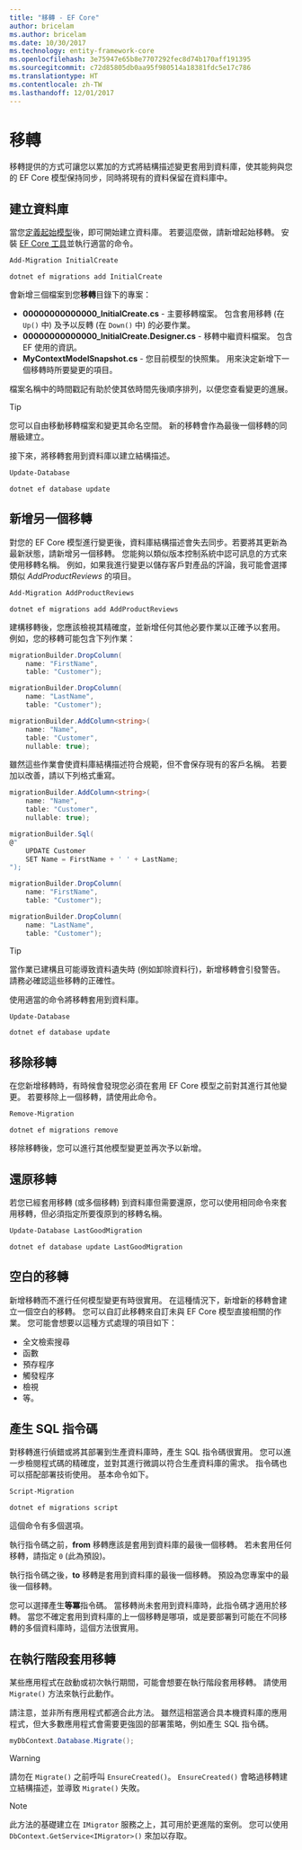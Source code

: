 ```yaml
---
title: "移轉 - EF Core"
author: bricelam
ms.author: bricelam
ms.date: 10/30/2017
ms.technology: entity-framework-core
ms.openlocfilehash: 3e75947e65b8e7707292fec8d74b170aff191395
ms.sourcegitcommit: c72d85805db0aa95f980514a18381fdc5e17c786
ms.translationtype: HT
ms.contentlocale: zh-TW
ms.lasthandoff: 12/01/2017
---
```

<a name="migrations"></a>移轉
==========
移轉提供的方式可讓您以累加的方式將結構描述變更套用到資料庫，使其能夠與您的 EF Core 模型保持同步，同時將現有的資料保留在資料庫中。

<a name="creating-the-database"></a>建立資料庫
---------------------
當您[定義起始模型][1]後，即可開始建立資料庫。 若要這麼做，請新增起始移轉。
安裝 [EF Core 工具][2]並執行適當的命令。

``` powershell
Add-Migration InitialCreate
```
``` Console
dotnet ef migrations add InitialCreate
```

會新增三個檔案到您**移轉**目錄下的專案：

* **00000000000000_InitialCreate.cs** - 主要移轉檔案。 包含套用移轉 (在 `Up()` 中) 及予以反轉 (在 `Down()` 中) 的必要作業。
* **00000000000000_InitialCreate.Designer.cs** - 移轉中繼資料檔案。 包含 EF 使用的資訊。
* **MyContextModelSnapshot.cs** - 您目前模型的快照集。 用來決定新增下一個移轉時所要變更的項目。

檔案名稱中的時間戳記有助於使其依時間先後順序排列，以便您查看變更的進展。

> [!TIP]
> 您可以自由移動移轉檔案和變更其命名空間。 新的移轉會作為最後一個移轉的同層級建立。

接下來，將移轉套用到資料庫以建立結構描述。

``` powershell
Update-Database
```
``` Console
dotnet ef database update
```

<a name="adding-another-migration"></a>新增另一個移轉
------------------------
對您的 EF Core 模型進行變更後，資料庫結構描述會失去同步。若要將其更新為最新狀態，請新增另一個移轉。 您能夠以類似版本控制系統中認可訊息的方式來使用移轉名稱。 例如，如果我進行變更以儲存客戶對產品的評論，我可能會選擇類似 *AddProductReviews* 的項目。

``` powershell
Add-Migration AddProductReviews
```
``` Console
dotnet ef migrations add AddProductReviews
```

建構移轉後，您應該檢視其精確度，並新增任何其他必要作業以正確予以套用。 例如，您的移轉可能包含下列作業：

``` csharp
migrationBuilder.DropColumn(
    name: "FirstName",
    table: "Customer");

migrationBuilder.DropColumn(
    name: "LastName",
    table: "Customer");

migrationBuilder.AddColumn<string>(
    name: "Name",
    table: "Customer",
    nullable: true);
```

雖然這些作業會使資料庫結構描述符合規範，但不會保存現有的客戶名稱。 若要加以改善，請以下列格式重寫。

``` csharp
migrationBuilder.AddColumn<string>(
    name: "Name",
    table: "Customer",
    nullable: true);

migrationBuilder.Sql(
@"
    UPDATE Customer
    SET Name = FirstName + ' ' + LastName;
");

migrationBuilder.DropColumn(
    name: "FirstName",
    table: "Customer");

migrationBuilder.DropColumn(
    name: "LastName",
    table: "Customer");
```

> [!TIP]
> 當作業已建構且可能導致資料遺失時 (例如卸除資料行)，新增移轉會引發警告。 請務必確認這些移轉的正確性。

使用適當的命令將移轉套用到資料庫。

``` powershell
Update-Database
```
``` Console
dotnet ef database update
```

<a name="removing-a-migration"></a>移除移轉
--------------------
在您新增移轉時，有時候會發現您必須在套用 EF Core 模型之前對其進行其他變更。
若要移除上一個移轉，請使用此命令。

``` powershell
Remove-Migration
```
``` Console
dotnet ef migrations remove
```

移除移轉後，您可以進行其他模型變更並再次予以新增。

<a name="reverting-a-migration"></a>還原移轉
---------------------
若您已經套用移轉 (或多個移轉) 到資料庫但需要還原，您可以使用相同命令來套用移轉，但必須指定所要復原到的移轉名稱。

``` powershell
Update-Database LastGoodMigration
```
``` Console
dotnet ef database update LastGoodMigration
```

<a name="empty-migrations"></a>空白的移轉
----------------
新增移轉而不進行任何模型變更有時很實用。 在這種情況下，新增新的移轉會建立一個空白的移轉。 您可以自訂此移轉來自訂未與 EF Core 模型直接相關的作業。
您可能會想要以這種方式處理的項目如下：

* 全文檢索搜尋
* 函數
* 預存程序
* 觸發程序
* 檢視
* 等。

<a name="generating-a-sql-script"></a>產生 SQL 指令碼
-----------------------
對移轉進行偵錯或將其部署到生產資料庫時，產生 SQL 指令碼很實用。 您可以進一步檢閱程式碼的精確度，並對其進行微調以符合生產資料庫的需求。 指令碼也可以搭配部署技術使用。 基本命令如下。

``` powershell
Script-Migration
```
``` Console
dotnet ef migrations script
```

這個命令有多個選項。

執行指令碼之前，**from** 移轉應該是套用到資料庫的最後一個移轉。 若未套用任何移轉，請指定 `0` (此為預設)。

執行指令碼之後，**to** 移轉是套用到資料庫的最後一個移轉。 預設為您專案中的最後一個移轉。

您可以選擇產生**等冪**指令碼。 當移轉尚未套用到資料庫時，此指令碼才適用於移轉。 當您不確定套用到資料庫的上一個移轉是哪項，或是要部署到可能在不同移轉的多個資料庫時，這個方法很實用。

<a name="applying-migrations-at-runtime"></a>在執行階段套用移轉
------------------------------
某些應用程式在啟動或初次執行期間，可能會想要在執行階段套用移轉。 請使用 `Migrate()` 方法來執行此動作。

請注意，並非所有應用程式都適合此方法。 雖然這相當適合具本機資料庫的應用程式，但大多數應用程式會需要更強固的部署策略，例如產生 SQL 指令碼。

``` csharp
myDbContext.Database.Migrate();
```

> [!WARNING]
> 請勿在 `Migrate()` 之前呼叫 `EnsureCreated()`。 `EnsureCreated()` 會略過移轉建立結構描述，並導致 `Migrate()` 失敗。

> [!NOTE]
> 此方法的基礎建立在 `IMigrator` 服務之上，其可用於更進階的案例。 您可以使用 `DbContext.GetService<IMigrator>()` 來加以存取。


  [1]: ../../modeling/index.md
  [2]: ../../miscellaneous/cli/index.md
